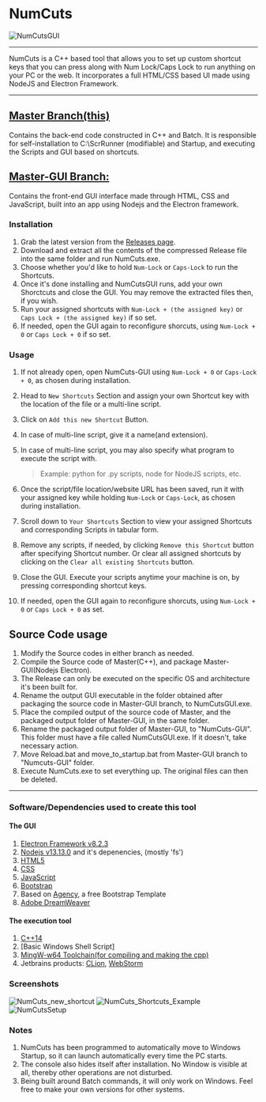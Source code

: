 <!--
A C++ based tool that allows you to set up custom shortcut keys that you can press along with Num Lock/Caps Lock to run anything on your PC or the web. Contains a full HTML/CSS based UI made using NodeJS and Electron Framework. The GPL3.0 Open Source Licence covers every single file on this repository
    Copyright (C) 2020  Dhiman Seal

    This program is free software: you can redistribute it and/or modify
    it under the terms of the GNU General Public License as published by
    the Free Software Foundation, either version 3 of the License, or
    (at your option) any later version.

    This program is distributed in the hope that it will be useful,
    but WITHOUT ANY WARRANTY; without even the implied warranty of
    MERCHANTABILITY or FITNESS FOR A PARTICULAR PURPOSE.  See the
    GNU General Public License for more details.

    You should have received a copy of the GNU General Public License
    along with this program.  If not, see <https://www.gnu.org/licenses/>.
-->

# NumCuts

![NumCutsGUI](https://user-images.githubusercontent.com/40964441/80081873-2b270e80-8571-11ea-8347-c877239641af.png)

----
NumCuts is a C++ based tool that allows you to set up custom shortcut keys that you can press along with Num Lock/Caps Lock to run anything on your PC or the web. It incorporates a full HTML/CSS based UI made using NodeJS and Electron Framework.

----

## [Master Branch(this)](https://github.com/dhi13man/NumCuts/)

Contains the back-end code constructed in C++ and Batch. It is responsible for self-installation to C:\\ScrRunner (modifiable) and Startup, and executing the Scripts and GUI based on shortcuts.

## [Master-GUI Branch:](https://github.com/Dhi13man/NumCuts/tree/master-gui)

Contains the front-end GUI interface made through HTML, CSS and JavaScript, built into an app using Nodejs and the Electron framework.

### Installation

1. Grab the latest version from the [Releases page](https://github.com/dhi13man/NumCuts/releases).
2. Download and extract all the contents of the compressed Release file into the same folder and run NumCuts.exe.
3. Choose whether you'd like to hold `Num-Lock` or `Caps-Lock` to run the Shortcuts.
4. Once it's done installing and NumCutsGUI runs, add your own Shorctcuts and close the GUI. You may remove the extracted files then, if you wish.
5. Run your assigned shortcuts with `Num-Lock + (the assigned key)` or `Caps Lock + (the assigned key)` if so set.
6. If needed, open the GUI again to reconfigure shorcuts, using `Num-Lock + 0` or `Caps Lock + 0` if so set.

### Usage

1. If not already open, open NumCuts-GUI using `Num-Lock + 0` or `Caps-Lock + 0`, as chosen during installation.

2. Head to `New Shortcuts` Section and assign your own Shortcut key with the location of the file or a multi-line script.

3. Click on `Add this new Shortcut` Button.

4. In case of multi-line script, give it a name(and extension).

5. In case of multi-line script, you may also specify what program to execute the script with.
    >Example: python for .py scripts, node for NodeJS scripts, etc.

6. Once the script/file location/website URL has been saved, run it with your assigned key while holding `Num-Lock` or `Caps-Lock`, as chosen during installation.

7. Scroll down to `Your Shortcuts` Section to view your assigned Shortcuts and corresponding Scripts in tabular form.
8. Remove any scripts, if needed, by clicking `Remove this Shortcut` button after specifying Shortcut number. Or clear all assigned shortcuts by clicking on the `Clear all existing Shortcuts` button.
9. Close the GUI. Execute your scripts anytime your machine is on, by pressing corresponding shortcut keys.
10. If needed, open the GUI again to reconfigure shorcuts, using `Num-Lock + 0` or `Caps Lock + 0` as set.

## Source Code usage

1. Modify the Source codes in either branch as needed.
2. Compile the Source code of Master(C++), and package Master-GUI(Nodejs Electron).
3. The Release can only be executed on the specific OS and architecture it's been built for.
4. Rename the output GUI executable in the folder obtained after packaging the source code in Master-GUI branch, to NumCutsGUI.exe.
5. Place the compiled output of the source code of Master, and the packaged output folder of Master-GUI, in the same folder.
6. Rename the packaged output folder of Master-GUI, to "NumCuts-GUI". This folder must have a file called NumCutsGUI.exe. If it doesn't, take necessary action.
7. Move Reload.bat and move_to_startup.bat from Master-GUI branch to "Numcuts-GUI" folder.
8. Execute NumCuts.exe to set everything up. The original files can then be deleted.

----

### Software/Dependencies used to create this tool

#### The GUI

1. [Electron Framework v8.2.3](https://www.electronjs.org/releases/stable#8.2.3)
2. [Nodejs v13.13.0](https://nodejs.org/en/about/) and it's depenencies, (mostly 'fs')
3. [HTML5](https://www.w3schools.com/html/)
4. [CSS](https://www.w3schools.com/css/default.asp)
5. [JavaScript](https://www.w3schools.com/js/default.asp)
6. [Bootstrap](https://getbootstrap.com/docs/3.3/getting-started/)
7. Based on [Agency](https://startbootstrap.com/themes/agency/), a free Bootstrap Template
8. [Adobe DreamWeaver](https://www.adobe.com/in/products/dreamweaver.html)

#### The execution tool

1. [C++14](https://en.cppreference.com/w/cpp/14)
2. [Basic Windows Shell Script]
3. [MingW-w64 Toolchain(for compiling and making the cpp)](http://www.mingw.org/)
4. Jetbrains products:
   [CLion](https://www.jetbrains.com/clion/),
   [WebStorm](https://www.jetbrains.com/webstorm/)

### Screenshots

![NumCuts_new_shortcut](https://user-images.githubusercontent.com/40964441/80081845-1d718900-8571-11ea-9b10-deff89b8467c.png)
![NumCuts_Shortcuts_Example](https://user-images.githubusercontent.com/40964441/80081867-26faf100-8571-11ea-8d10-1f81c5b3501c.png)
![NumCutsSetup](https://user-images.githubusercontent.com/40964441/80081971-48f47380-8571-11ea-99bd-3c5ffc0d2736.png)

### Notes

1. NumCuts has been programmed to automatically move to Windows Startup, so it can launch automatically every time the PC starts.
2. The console also hides itself after installation. No Window is visible at all, thereby other operations are not disturbed.
3. Being built around Batch commands, it will only work on Windows. Feel free to make your own versions for other systems.

